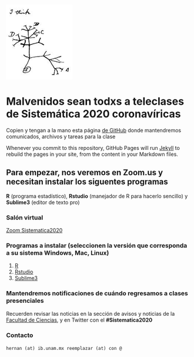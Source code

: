 ![TreeThinking](DarwinIthink.jpg)
# Malvenidos sean todxs a teleclases de Sistemática 2020 coronavíricas

Copien y tengan a la mano esta página [de GitHub](https://github.com/HernanVM/Sistematica2020/) donde mantendremos comunicados, archivos y tareas para la clase

Whenever you commit to this repository, GitHub Pages will run [Jekyll](https://jekyllrb.com/) to rebuild the pages in your site, from the content in your Markdown files.

## Para empezar, nos veremos en Zoom.us y necesitan instalar los siguentes programas

**R** (programa estadístico), **Rstudio** (manejador de R para hacerlo sencillo) y **Sublime3** (editor de texto pro)


### Salón virtual
[Zoom Sistematica2020](https://zoom.us/j/9899412978) 

### Programas a instalar (seleccionen la versión que corresponda a su sistema Windows, Mac, Linux)

1. [R](https://cran.r-project.org/)
2. [Rstudio](https://rstudio.com/products/rstudio/download/#download) 
3. [Sublime3](https://www.sublimetext.com/3)


### Mantendremos notificaciones de cuándo regresamos a clases presenciales

Recuerden revisar las noticias en la sección de avisos y noticias de la [Facultad de Ciencias](http://www.fciencias.unam.mx/comunicacion/noticias), y en Twitter con el **#Sistematica2020**

### Contacto
```hernan (at) ib.unam.mx reemplazar (at) con @```

